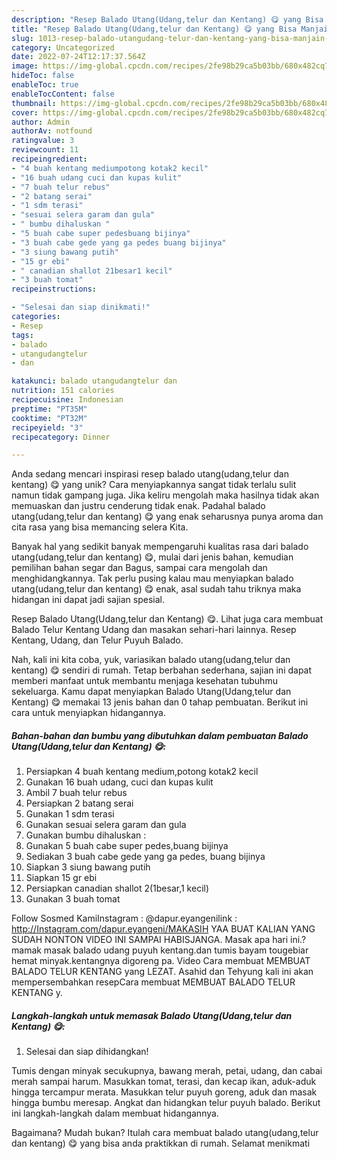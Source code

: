 ```yaml
---
description: "Resep Balado Utang(Udang,telur dan Kentang) 😋 yang Bisa Manjain Lidah"
title: "Resep Balado Utang(Udang,telur dan Kentang) 😋 yang Bisa Manjain Lidah"
slug: 1013-resep-balado-utangudang-telur-dan-kentang-yang-bisa-manjain-lidah
category: Uncategorized
date: 2022-07-24T12:17:37.564Z
image: https://img-global.cpcdn.com/recipes/2fe98b29ca5b03bb/680x482cq70/balado-utangudangtelur-dan-kentang-foto-resep-utama.jpg
hideToc: false
enableToc: true
enableTocContent: false
thumbnail: https://img-global.cpcdn.com/recipes/2fe98b29ca5b03bb/680x482cq70/balado-utangudangtelur-dan-kentang-foto-resep-utama.jpg
cover: https://img-global.cpcdn.com/recipes/2fe98b29ca5b03bb/680x482cq70/balado-utangudangtelur-dan-kentang-foto-resep-utama.jpg
author: Admin
authorAv: notfound
ratingvalue: 3
reviewcount: 11
recipeingredient:
- "4 buah kentang mediumpotong kotak2 kecil"
- "16 buah udang cuci dan kupas kulit"
- "7 buah telur rebus"
- "2 batang serai"
- "1 sdm terasi"
- "sesuai selera garam dan gula"
- " bumbu dihaluskan "
- "5 buah cabe super pedesbuang bijinya"
- "3 buah cabe gede yang ga pedes buang bijinya"
- "3 siung bawang putih"
- "15 gr ebi"
- " canadian shallot 21besar1 kecil"
- "3 buah tomat"
recipeinstructions:

- "Selesai dan siap dinikmati!"
categories:
- Resep
tags:
- balado
- utangudangtelur
- dan

katakunci: balado utangudangtelur dan 
nutrition: 151 calories
recipecuisine: Indonesian
preptime: "PT35M"
cooktime: "PT32M"
recipeyield: "3"
recipecategory: Dinner

---
```





Anda sedang mencari inspirasi resep balado utang(udang,telur dan kentang) 😋 yang unik? Cara menyiapkannya sangat tidak terlalu sulit namun tidak gampang juga. Jika keliru mengolah maka hasilnya tidak akan memuaskan dan justru cenderung tidak enak. Padahal balado utang(udang,telur dan kentang) 😋 yang enak seharusnya punya aroma dan cita rasa yang bisa memancing selera Kita.





Banyak hal yang sedikit banyak mempengaruhi kualitas rasa dari balado utang(udang,telur dan kentang) 😋, mulai dari jenis bahan, kemudian pemilihan bahan segar dan Bagus, sampai cara mengolah dan menghidangkannya. Tak perlu pusing kalau mau menyiapkan balado utang(udang,telur dan kentang) 😋 enak,      asal sudah tahu triknya maka hidangan ini dapat jadi sajian spesial.














Resep Balado Utang(Udang,telur dan Kentang) 😋. Lihat juga cara membuat Balado Telur Kentang Udang dan masakan sehari-hari lainnya. Resep Kentang, Udang, dan Telur Puyuh Balado.






Nah, kali ini kita coba, yuk, variasikan balado utang(udang,telur dan kentang) 😋 sendiri di rumah. Tetap berbahan sederhana, sajian ini dapat memberi manfaat untuk membantu menjaga kesehatan tubuhmu sekeluarga. Kamu dapat menyiapkan Balado Utang(Udang,telur dan Kentang) 😋 memakai 13 jenis bahan dan 0 tahap pembuatan. Berikut ini cara untuk menyiapkan hidangannya.

<!--inarticleads1-->

##### Bahan-bahan dan bumbu yang dibutuhkan dalam pembuatan Balado Utang(Udang,telur dan Kentang) 😋:

1. Persiapkan 4 buah kentang medium,potong kotak2 kecil
1. Gunakan 16 buah udang, cuci dan kupas kulit
1. Ambil 7 buah telur rebus
1. Persiapkan 2 batang serai
1. Gunakan 1 sdm terasi
1. Gunakan sesuai selera garam dan gula
1. Gunakan  bumbu dihaluskan :
1. Gunakan 5 buah cabe super pedes,buang bijinya
1. Sediakan 3 buah cabe gede yang ga pedes, buang bijinya
1. Siapkan 3 siung bawang putih
1. Siapkan 15 gr ebi
1. Persiapkan  canadian shallot 2(1besar,1 kecil)
1. Gunakan 3 buah tomat


Follow Sosmed KamiInstagram : @dapur.eyangenilink : http://Instagram.com/dapur.eyangeni/MAKASIH YAA BUAT KALIAN YANG SUDAH NONTON VIDEO INI SAMPAI HABISJANGA. Masak apa hari ini.?mamak masak balado udang puyuh kentang.dan tumis bayam tougebiar hemat minyak.kentangnya digoreng pa. Video Cara membuat MEMBUAT BALADO TELUR KENTANG yang LEZAT. Asahid dan Tehyung kali ini akan mempersembahkan resepCara membuat MEMBUAT BALADO TELUR KENTANG y. 

<!--inarticleads2-->

##### Langkah-langkah untuk memasak Balado Utang(Udang,telur dan Kentang) 😋:


1. Selesai dan siap dihidangkan!

Tumis dengan minyak secukupnya, bawang merah, petai, udang, dan cabai merah sampai harum. Masukkan tomat, terasi, dan kecap ikan, aduk-aduk hingga tercampur merata. Masukkan telur puyuh goreng, aduk dan masak hingga bumbu meresap. Angkat dan hidangkan telur puyuh balado. Berikut ini langkah-langkah dalam membuat hidangannya. 

Bagaimana? Mudah bukan? Itulah cara membuat balado utang(udang,telur dan kentang) 😋 yang bisa anda praktikkan di rumah. Selamat menikmati
